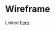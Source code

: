 # Wireframe

Linked [here](https://www.figma.com/file/qmOCfZltsBekQZAtPv0iVh/CSE110-Daily-Log-High-Fidelity-Design?node-id=0%3A1).